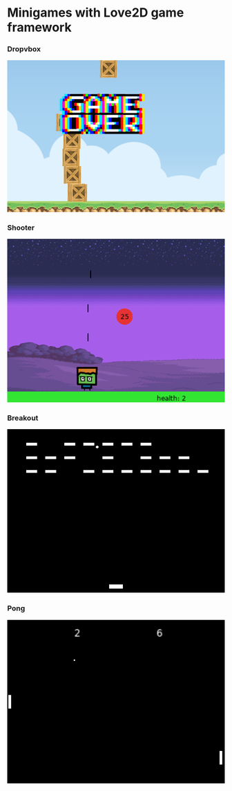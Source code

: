 # Minigames with Love2D game framework

### Dropvbox
![dropvbox](images/dropvbox.png)

### Shooter
![shooter](images/shooter.png)

### Breakout
![breakout](images/breakout.png)

### Pong
![pong](images/pong.png)
